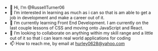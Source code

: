 - 👋 Hi, I’m @RussellTurner06
- 👀 I’m interested in learning as much as i can so that is am able to get a job in development and make a career out of it.
- 🌱 I’m currently learning Front End Development. I am currently on the last couple lessons of CSS and moving onto JavaScript and React.
- 💞️ I’m looking to collaborate on anything within my skill range and a little out of it so that i can learn real world applications for coding
- 📫 How to reach me, by email at hurley0628@yahoo.com

<!---
RussellTurner06/RussellTurner06 is a ✨ special ✨ repository because its `README.md` (this file) appears on your GitHub profile.
You can click the Preview link to take a look at your changes.
--->
